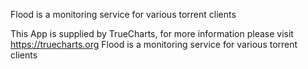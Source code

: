 Flood is a monitoring service for various torrent clients

This App is supplied by TrueCharts, for more information please visit https://truecharts.org
Flood is a monitoring service for various torrent clients
